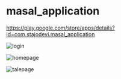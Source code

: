 # masal_application

https://play.google.com/store/apps/details?id=com.stajodevi.masal_application

![login](https://user-images.githubusercontent.com/34250103/134778419-f25648d8-1d08-4fee-a398-e208441d2053.png)

![homepage](https://user-images.githubusercontent.com/34250103/134778422-1785250c-2b49-4730-9d09-85524c8a33d2.png)

![talepage](https://user-images.githubusercontent.com/34250103/134778426-333098c7-6002-4ba9-8eb2-c584592a20bf.png)
